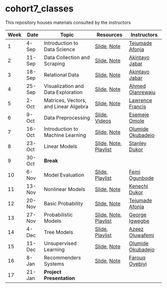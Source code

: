# cohort7_classes
This repository houses materials consulted by the instructors

Week |Date |  Topic | Resources | Instructors
|---|---| ---| --- | --|
1| 4-Sep |  Introduction to Data Science | [Slide](http://www.datasciencecourse.org/slides/intro.pdf), [Note](http://www.datasciencecourse.org/notes/intro/) | [Tejumade Afonja](https://www.linkedin.com/in/tejumadeafonja/) 
2 |11-Sep | Data Collection and Scraping | [Slide](http://www.datasciencecourse.org/slides/data_collection.pdf), [Note](http://www.datasciencecourse.org/notes/data_collection/) | [Akintayo Jabar](https://www.linkedin.com/in/tayo-jabar/)
3 |18-Sep | Relational Data | [Slide](http://www.datasciencecourse.org/slides/relational_data.pdf), [Note](http://www.datasciencecourse.org/notes/relational_data/) | [Akintayo Jabar](https://www.linkedin.com/in/tayo-jabar/)
4 |25-Sep | Visualization and Data Exploration | [Slide](http://www.datasciencecourse.org/slides/visualization.pdf), [Note](http://www.datasciencecourse.org/notes/visualization/) |  [Ahmed Olanrewaju](https://www.linkedin.com/in/ahmed-olanrewaju-093b7b4a/)
5 |2-Oct | Matrices, Vectors, and Linear Algebra | [Slide](http://www.datasciencecourse.org/slides/matrices.pdf), [Note](http://www.datasciencecourse.org/notes/matrices/) | [Lawrence Francis](https://www.linkedin.com/in/ldfrancis/)
6 |9-Oct | Data Preprocessing | [Slide](https://mlvu.github.io/lectures/22.Methodology2.annotated.pdf), [Videos](https://www.youtube.com/playlist?list=PLCof9EqayQgsJDHLYb0dxn5xr2-pjmV08) | [Esemeje Omole](https://www.linkedin.com/in/esemejeomole/)
7 |16-Oct | Introduction to Machine Learning | [Slide](http://www.datasciencecourse.org/slides/ml_intro.pdf), [Note](http://www.datasciencecourse.org/notes/ml_intro/) | [Olumide Okubadejo](https://www.linkedin.com/in/olumide-okubadejo/)
8 |23-Oct | Linear Models | [Slide](http://www.datasciencecourse.org/slides/linear_classification.pdf), [Note](http://www.datasciencecourse.org/notes/linear_classification/), [Playlist](https://www.youtube.com/playlist?list=PLCof9EqayQguePOyoKenR5LWOlCWCkCsM)| [Stanley Dukor](https://www.linkedin.com/in/stanleydukor/)
9 |30-Oct | **Break** 
10 |6-Nov | Model Evaluation | [Slide](https://mlvu.github.io/lectures/21.Methodology1.annotated.pdf), [Playlist](https://www.youtube.com/playlist?list=PLCof9EqayQgt6iSJnt8ABPhMNiU2hmZiK) | [Femi Ogunbode](https://www.linkedin.com/in/femiogunbode/?originalSubdomain=ng)
11 | 13-Nov | Nonlinear Models | [Slide](http://www.datasciencecourse.org/slides/nonlinear_modeling.pdf), [Note](http://www.datasciencecourse.org/notes/nonlinear_modeling/) | [Kenechi Dukor](https://www.linkedin.com/in/kenechi-dukor-a30462b6/)
12 | 20-Nov | Basic Probability | [Slide](http://www.datasciencecourse.org/slides/probability.pdf), [Note](http://www.datasciencecourse.org/notes/probability/) | [Tejumade Afonja](https://www.linkedin.com/in/tejumadeafonja/) 
13 | 27-Nov | Probabilistic Models | [Slide](http://www.datasciencecourse.org/slides/mle.pdf), [Note](http://www.datasciencecourse.org/notes/mle/), [Playlist](https://www.youtube.com/playlist?list=PLCof9EqayQgs6gGKPUDURn6aoV6gCIUPa) | [George Igwegbe](https://www.linkedin.com/in/george-igwegbe/)
14 | 4-Dec | Tree Models | [Slide](http://www.datasciencecourse.org/slides/decision_trees.pdf), [Playlist](https://www.youtube.com/playlist?list=PLCof9EqayQgv5bPKEn7F1AEMyojCgTibW) | [Azeez Oluwafemi](https://www.linkedin.com/in/azeez-oluwafemi/)
15 | 11-Dec | Unsupervised Learning  | [Slide](http://www.datasciencecourse.org/slides/unsupervised.pdf), [Note](http://www.datasciencecourse.org/notes/unsupervised/) | [Olumide Okubadejo](https://www.linkedin.com/in/olumide-okubadejo/)
16 | 8-Jan | Recommenders Systems | [Slide](http://www.datasciencecourse.org/slides/recommender.pdf), [Note](http://www.datasciencecourse.org/notes/recommender/) | [Farouq Oyebiyi](https://www.linkedin.com/in/farouq-oyebiyi-87ba2528)
|17|21-Jan|**Project Presentation**

